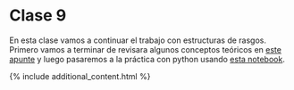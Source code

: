 # Clase 9

En esta clase vamos a continuar el trabajo con estructuras de rasgos. Primero vamos a terminar de revisara algunos conceptos teóricos en [este apunte](handout.pdf) y luego pasaremos a la práctica con python usando [esta notebook](fcfg.md).


{% include additional_content.html %}
